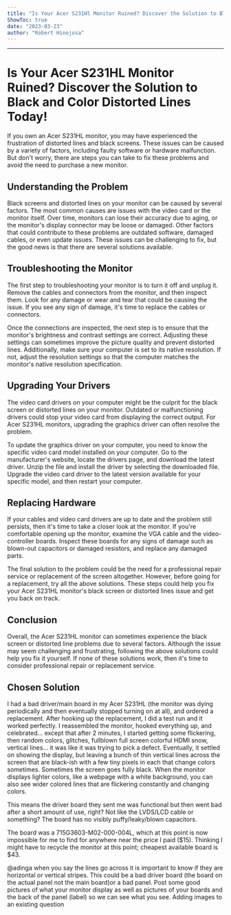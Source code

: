 ```yaml
---
title: "Is Your Acer S231Hl Monitor Ruined? Discover the Solution to Black and Color Distorted Lines Today!"
ShowToc: true 
date: "2023-03-23"
author: "Robert Hinojosa"
---
```

*****
# Is Your Acer S231HL Monitor Ruined? Discover the Solution to Black and Color Distorted Lines Today!

If you own an Acer S231HL monitor, you may have experienced the frustration of distorted lines and black screens. These issues can be caused by a variety of factors, including faulty software or hardware malfunction. But don't worry, there are steps you can take to fix these problems and avoid the need to purchase a new monitor.

## Understanding the Problem

Black screens and distorted lines on your monitor can be caused by several factors. The most common causes are issues with the video card or the monitor itself. Over time, monitors can lose their accuracy due to aging, or the monitor's display connector may be loose or damaged. Other factors that could contribute to these problems are outdated software, damaged cables, or even update issues. These issues can be challenging to fix, but the good news is that there are several solutions available.

## Troubleshooting the Monitor

The first step to troubleshooting your monitor is to turn it off and unplug it. Remove the cables and connectors from the monitor, and then inspect them. Look for any damage or wear and tear that could be causing the issue. If you see any sign of damage, it's time to replace the cables or connectors.

Once the connections are inspected, the next step is to ensure that the monitor's brightness and contrast settings are correct. Adjusting these settings can sometimes improve the picture quality and prevent distorted lines. Additionally, make sure your computer is set to its native resolution. If not, adjust the resolution settings so that the computer matches the monitor's native resolution specification.

## Upgrading Your Drivers

The video card drivers on your computer might be the culprit for the black screen or distorted lines on your monitor. Outdated or malfunctioning drivers could stop your video card from displaying the correct output. For Acer S231HL monitors, upgrading the graphics driver can often resolve the problem.

To update the graphics driver on your computer, you need to know the specific video card model installed on your computer. Go to the manufacturer's website, locate the drivers page, and download the latest driver. Unzip the file and install the driver by selecting the downloaded file. Upgrade the video card driver to the latest version available for your specific model, and then restart your computer.

## Replacing Hardware

If your cables and video card drivers are up to date and the problem still persists, then it's time to take a closer look at the monitor. If you're comfortable opening up the monitor, examine the VGA cable and the video-controller boards. Inspect these boards for any signs of damage such as blown-out capacitors or damaged resistors, and replace any damaged parts.

The final solution to the problem could be the need for a professional repair service or replacement of the screen altogether. However, before going for a replacement, try all the above solutions. These steps could help you fix your Acer S231HL monitor's black screen or distorted lines issue and get you back on track.

## Conclusion

Overall, the Acer S231HL monitor can sometimes experience the black screen or distorted line problems due to several factors. Although the issue may seem challenging and frustrating, following the above solutions could help you fix it yourself. If none of these solutions work, then it's time to consider professional repair or replacement service.


## Chosen Solution
 I had a bad driver/main board in my Acer S231HL (the monitor was dying periodically and then eventually stopped turning on at all), and ordered a replacement. After hooking up the replacement, I did a test run and it worked perfectly. I reassembled the monitor, hooked everything up, and celebrated… except that after 2 minutes, I started getting some flickering, then random colors, glitches, fullblown full screen colorful HDMI snow, vertical lines… it was like it was trying to pick a defect. Eventually, it settled on showing the display, but leaving a bunch of thin vertical lines across the screen that are black-ish with a few tiny pixels in each that change colors sometimes. Sometimes the screen goes fully black. When the monitor displays lighter colors, like a webpage with a white background, you can also see wider colored lines that are flickering constantly and changing colors.

This means the driver board they sent me was functional but then went bad after a short amount of use, right? Not like the LVDS/LCD cable or something? The board has no visibly puffy/leaky/blown capacitors.

The board was a 715G3603-M02-000-004L, which at this point is now impossible for me to find for anywhere near the price I paid ($15). Thinking I might have to recycle the monitor at this point; cheapest available board is $43.

 @adinga when you say the lines go across it is important to know if they are horizontal or vertical stripes. This could be a bad driver board (the board on the actual panel not the main board)or a bad panel. Post some good pictures of what your monitor display as well as pictures of your boards and the back of the panel (label) so we can see what you see.
Adding images to an existing question




